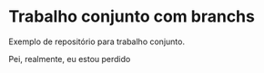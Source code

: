 # Trabalho conjunto com branchs
Exemplo de repositório para trabalho conjunto.

Pei, 
realmente, eu estou perdido
